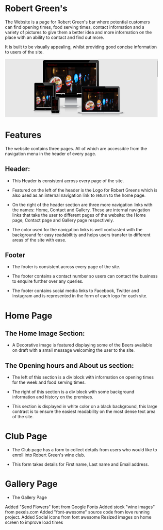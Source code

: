 # Robert Green's

The Website is a page for Robert Green's bar where potential customers can find opening times, food serving times, contact information and a variety of pictures to give them a better idea and more information on the place with an ability to contact and find out more. 

It is built to be visually appealing, whilst providing good concise information to users of the site. 

 ![robert](assets/images/robert-green.png)

 # Features

 The website contains three pages. All of which are accessible from the navigation menu in the header of every page. 

  ##  Header:

- This Header is consistent across every page of the site.

 - Featured on the left of the header is the Logo for Robert Greens which is also used as an internal navigation link to return to the home page.
 
 - On the right of the header section are three more navigation links with the names: Home, Contact and Gallery. These are internal navigation links that take the user to different pages of the website: the Home page, Contact page and Gallery page respectively.

 - The color used for the navigation links is well contrasted with the background for easy readabiltity and helps users transfer to different areas of the site with ease.



## Footer

- The footer is consistent across every page of the site.

- The footer contains a contact number so users can contact the business to enquire further over any queries.

- The footer contains social media links to Facebook, Twitter and Instagram and is represented in the form of each logo for each site. 

# Home Page

 ## The Home Image Section:

- A Decorative image is featured displaying some of the Beers available on draft with a small message welcoming the user to the site.

## The Opening hours and About us section:

- The left of this section is a div block with information on opening times for the week and food serving times.

- The right of this section is a div block with some background information and history on the premises.

- This section is displayed in white color on a black background, this large contrast is to ensure the easiest readability on the most dense text area of the site. 

# Club Page

- The Club page has a form to collect details from users who would like to enroll into Robert Green's wine club.

- This form takes details for First name, Last name and Email address.

# Gallery Page

- The Gallery Page 







 

























 Added "Send Flowers" font from Google Fonts 
Added stock "wine images" from pexels.com
Added "font-awesome" source code from love running project.
Added Social icons from font awesome
Resized images on home screen to improve load times


